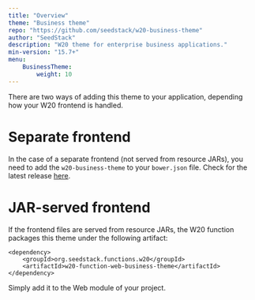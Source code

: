 ```yaml
---
title: "Overview"
theme: "Business theme"
repo: "https://github.com/seedstack/w20-business-theme"
author: "SeedStack"
description: "W20 theme for enterprise business applications."
min-version: "15.7+"
menu:
    BusinessTheme:
        weight: 10
---
```


There are two ways of adding this theme to your application, depending how your W20 frontend is handled.

# Separate frontend

In the case of a separate frontend (not served from resource JARs), you need to add the `w20-business-theme` to your 
`bower.json` file. Check for the latest release [here](https://github.com/seedstack/w20-business-theme/releases).

# JAR-served frontend

If the frontend files are served from resource JARs, the W20 function packages this theme under the following artifact:
 
    <dependency>
        <groupId>org.seedstack.functions.w20</groupId>
        <artifactId>w20-function-web-business-theme</artifactId>
    </dependency>

Simply add it to the Web module of your project.